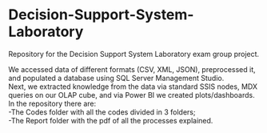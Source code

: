 # Decision-Support-System-Laboratory
Repository for the Decision Support System Laboratory exam group project.

We accessed data of different formats (CSV, XML, JSON), preprocessed it, and populated a database using SQL Server Management Studio. <br>
Next, we extracted knowledge from the data via standard SSIS nodes, MDX queries on our OLAP cube, and via Power BI we created plots/dashboards. <br>
In the repository there are: <br>
-The Codes folder with all the codes divided in 3 folders; <br>
-The Report folder with the pdf of all the processes explained.

